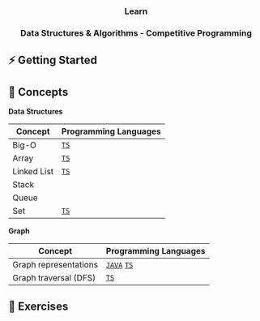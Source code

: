 <h3 align="center">Learn</h3>

<h3 align="center">Data Structures & Algorithms - Competitive Programming</h3>

## ⚡ Getting Started

## 📙 Concepts

**Data Structures**

<table>
<thead>
<th>Concept</th>
<th>Programming Languages</th>
</thead>
<tbody>
<tr>
<td>Big-O</td>
<td>
<a href="/concepts/typescript/array.md"><code>TS</code></a>
</td>
</tr>
<tr>
<td>Array</td>
<td>
<a href="/concepts/typescript/array.md"><code>TS</code></a>
</td>
</tr>
<tr>
<td>Linked List</td>
<td>
<a href="/concepts/typescript/linked-list.md"><code>TS</code></a>
</td>
<tr>
<td>Stack</td>
<td>
</td>
</tr>
<tr>
<td>Queue</td>
<td>
</td>
<tr>
<td>Set</td>
<td>
<a href="/concepts/typescript/set.md"><code>TS</code></a>
</td>
</tr>
</tbody>
</table>

**Graph**

<table>
<thead>
<th>Concept</th>
<th>Programming Languages</th>
</thead>
<tbody>
<tr>
<td>Graph representations</td>
<td>
<a href="/concepts/java/graph.md"><code>JAVA</code></a>
<a href="/concepts/typescript/graph.md"><code>TS</code></a>
</td>
</tr>
<tr>
<td>Graph traversal (DFS)</td>
<td>
<a href="/concepts/typescript/graph_traversal.md#depth-first-search-dfs"><code>TS</code></a>
</td>
</tr>
</tbody>
</table>

## 💪 Exercises
